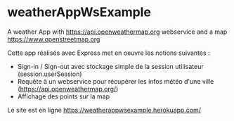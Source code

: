 # weatherAppWsExample
A weather App with https://api.openweathermap.org webservice and a map https://www.openstreetmap.org

Cette app réalisés avec Express met en oeuvre les notions suivantes :
- Sign-in / Sign-out avec stockage simple de la session utilisateur (session.userSession)
- Requête à un webservice pour récupérer les infos météo d'une ville (https://api.openweathermap.org/)
- Affichage des points sur la map

Le site est en ligne https://weatherappwsexample.herokuapp.com/
